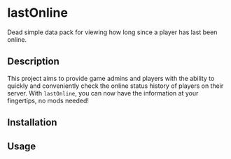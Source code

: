 # lastOnline

Dead simple data pack for viewing how long since a player has last been online.

## Description

This project aims to provide game admins and players with the ability to quickly and conveniently check the online status history of players on their server. With `lastOnline`, you can now have the information at your fingertips, no mods needed!

## Installation

## Usage
